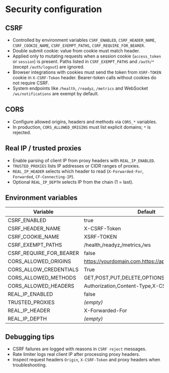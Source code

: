 # Security configuration

## CSRF
- Controlled by environment variables `CSRF_ENABLED`, `CSRF_HEADER_NAME`, `CSRF_COOKIE_NAME`, `CSRF_EXEMPT_PATHS`, `CSRF_REQUIRE_FOR_BEARER`.
- Double submit cookie: value from cookie must match header.
- Applied only to mutating requests when a session cookie (`access_token` or `session`) is present. Paths listed in `CSRF_EXEMPT_PATHS` and `/auth/*` (except `/auth/logout`) are ignored.
- Browser integrations with cookies must send the token from `XSRF-TOKEN` cookie in `X-CSRF-Token` header. Bearer-token calls without cookies do not require CSRF.
- System endpoints like `/health`, `/readyz`, `/metrics` and WebSocket `/ws/notifications` are exempt by default.

## CORS
- Configure allowed origins, headers and methods via `CORS_*` variables.
- In production, `CORS_ALLOWED_ORIGINS` must list explicit domains; `*` is rejected.

## Real IP / trusted proxies
- Enable parsing of client IP from proxy headers with `REAL_IP_ENABLED`.
- `TRUSTED_PROXIES` lists IP addresses or CIDR ranges of proxies.
- `REAL_IP_HEADER` selects which header to read (`X-Forwarded-For`, `Forwarded`, `CF-Connecting-IP`).
- Optional `REAL_IP_DEPTH` selects IP from the chain (1 = last).

## Environment variables
| Variable | Default |
|----------|---------|
| CSRF_ENABLED | true |
| CSRF_HEADER_NAME | X-CSRF-Token |
| CSRF_COOKIE_NAME | XSRF-TOKEN |
| CSRF_EXEMPT_PATHS | /health,/readyz,/metrics,/ws |
| CSRF_REQUIRE_FOR_BEARER | false |
| CORS_ALLOWED_ORIGINS | https://yourdomain.com,https://app.yourdomain.com |
| CORS_ALLOW_CREDENTIALS | True |
| CORS_ALLOWED_METHODS | GET,POST,PUT,DELETE,OPTIONS,PATCH |
| CORS_ALLOWED_HEADERS | Authorization,Content-Type,X-CSRF-Token |
| REAL_IP_ENABLED | false |
| TRUSTED_PROXIES | *(empty)* |
| REAL_IP_HEADER | X-Forwarded-For |
| REAL_IP_DEPTH | *(empty)* |

## Debugging tips
- CSRF failures are logged with reasons in `CSRF reject` messages.
- Rate limiter logs real client IP after processing proxy headers.
- Inspect request headers `Origin`, `X-CSRF-Token` and proxy headers when troubleshooting.
